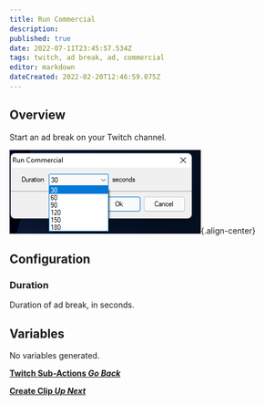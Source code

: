 ```yaml
---
title: Run Commercial 
description: 
published: true
date: 2022-07-11T23:45:57.534Z
tags: twitch, ad break, ad, commercial
editor: markdown
dateCreated: 2022-02-20T12:46:59.075Z
---
```


## Overview

Start an ad break on your Twitch channel.

![ad_duration.png](/ad_duration.png){.align-center}

## Configuration

### Duration
Duration of ad break, in seconds.

## Variables
No variables generated.


<section class="btn-grid my-5">
    
  [<i class="mdi mdi-chevron-left"></i>**Twitch Sub-Actions *Go Back***](/en/Sub-Actions/Twitch)
  
  [<i class="mdi mdi-twitch text--twitch"></i>**Create Clip *Up Next***](/en/Sub-Actions/Twitch/Create-Clip)
  
</section>